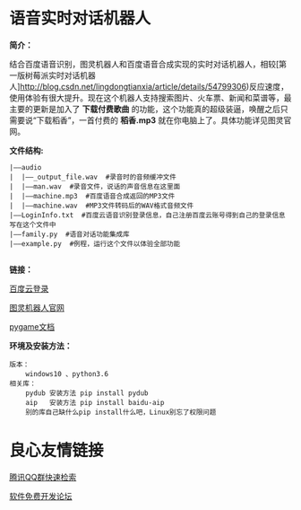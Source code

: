 # 语音实时对话机器人
 **简介：** 

结合百度语音识别，图灵机器人和百度语音合成实现的实时对话机器人，相较[第一版树莓派实时对话机器人]http://blog.csdn.net/lingdongtianxia/article/details/54799306)反应速度，使用体验有很大提升。现在这个机器人支持搜索图片、火车票、新闻和菜谱等，最主要的更新是加入了 **下载付费歌曲** 的功能，这个功能真的超级装逼，唤醒之后只需要说“下载稻香”，一首付费的  **稻香.mp3**  就在你电脑上了。具体功能详见图灵官网。

 **文件结构:** 
```
|——audio
|  |——_output_file.wav  #录音时的音频缓冲文件
|  |——man.wav  #录音文件，说话的声音信息在这里面
|  |——machine.mp3  #百度语音合成返回的MP3文件
|  |——machine.wav  #MP3文件转码后的WAV格式音频文件
|——LoginInfo.txt  #百度云语音识别登录信息，自己注册百度云账号得到自己的登录信息写在这个文件中
|——family.py  #语音对话功能集成库
|——example.py  #例程，运行这个文件以体验全部功能


```
 **链接：** 

[百度云登录](http://u.720life.cn/g/a4a8b4cc2efbee46dc4eeee2004d180854c7757923908773a5a68dc7ac179e51) 

[图灵机器人官网](http://u.720life.cn/g/99615adbd875842684a53bbcb58128ca0017c87e82ce71f67331015eacae1cc0) 

[pygame文档](http://u.720life.cn/g/5dc0a04cf71b8f8a265699e292f52ca90e26f91e6a1b8197957f4bbeb5e16db9) 

 **环境及安装方法：**
```
版本：
    windows10 、python3.6
相关库：
    pydub 安装方法 pip install pydub
    aip   安装方法 pip install baidu-aip
    别的库自己缺什么pip install什么吧，Linux别忘了权限问题 
```




 # 良心友情链接

[腾讯QQ群快速检索](http://u.720life.cn/s/8cf73f7c)

[软件免费开发论坛](http://u.720life.cn/s/bbb01dc0)